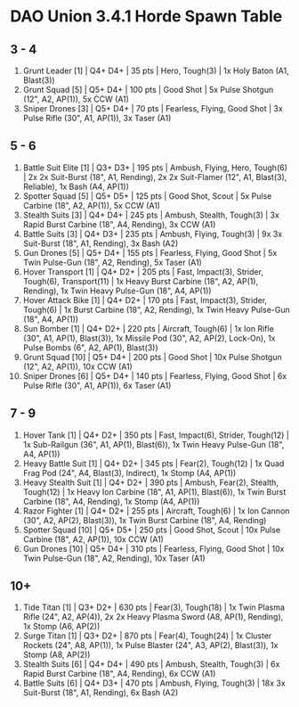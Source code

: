 # DAO Union 3.4.1 Horde Spawn Table

## 3 - 4

1. Grunt Leader [1] | Q4+ D4+ | 35 pts | Hero, Tough(3) | 1x Holy Baton (A1, Blast(3))
1. Grunt Squad [5] | Q5+ D4+ | 100 pts | Good Shot | 5x Pulse Shotgun (12", A2, AP(1)), 5x CCW (A1)
1. Sniper Drones [3] | Q5+ D4+ | 70 pts | Fearless, Flying, Good Shot | 3x Pulse Rifle (30", A1, AP(1)), 3x Taser (A1)

## 5 - 6

1. Battle Suit Elite [1] | Q3+ D3+ | 195 pts | Ambush, Flying, Hero, Tough(6) | 2x 2x Suit-Burst (18", A1, Rending), 2x 2x Suit-Flamer (12", A1, Blast(3), Reliable), 1x Bash (A4, AP(1))
1. Spotter Squad [5] | Q5+ D5+ | 125 pts | Good Shot, Scout | 5x Pulse Carbine (18", A2, AP(1)), 5x CCW (A1)
1. Stealth Suits [3] | Q4+ D4+ | 245 pts | Ambush, Stealth, Tough(3) | 3x Rapid Burst Carbine (18", A4, Rending), 3x CCW (A1)
1. Battle Suits [3] | Q4+ D3+ | 235 pts | Ambush, Flying, Tough(3) | 9x 3x Suit-Burst (18", A1, Rending), 3x Bash (A2)
1. Gun Drones [5] | Q5+ D4+ | 155 pts | Fearless, Flying, Good Shot | 5x Twin Pulse-Gun (18", A2, Rending), 5x Taser (A1)
1. Hover Transport [1] | Q4+ D2+ | 205 pts | Fast, Impact(3), Strider, Tough(6), Transport(11) | 1x Heavy Burst Carbine (18", A2, AP(1), Rending), 1x Twin Heavy Pulse-Gun (18", A4, AP(1))
1. Hover Attack Bike [1] | Q4+ D2+ | 170 pts | Fast, Impact(3), Strider, Tough(6) | 1x Burst Carbine (18", A2, Rending), 1x Twin Heavy Pulse-Gun (18", A4, AP(1))
1. Sun Bomber [1] | Q4+ D2+ | 220 pts | Aircraft, Tough(6) | 1x Ion Rifle (30", A1, AP(1), Blast(3)), 1x Missile Pod (30", A2, AP(2), Lock-On), 1x Pulse Bombs (6", A2, AP(1), Blast(3))
1. Grunt Squad [10] | Q5+ D4+ | 200 pts | Good Shot | 10x Pulse Shotgun (12", A2, AP(1)), 10x CCW (A1)
1. Sniper Drones [6] | Q5+ D4+ | 140 pts | Fearless, Flying, Good Shot | 6x Pulse Rifle (30", A1, AP(1)), 6x Taser (A1)

## 7 - 9

1. Hover Tank [1] | Q4+ D2+ | 350 pts | Fast, Impact(6), Strider, Tough(12) | 1x Sub-Railgun (36", A1, AP(1), Blast(6)), 1x Twin Heavy Pulse-Gun (18", A4, AP(1))
1. Heavy Battle Suit [1] | Q4+ D2+ | 345 pts | Fear(2), Tough(12) | 1x Quad Frag Pod (24", A4, Blast(3), Indirect), 1x Stomp (A4, AP(1))
1. Heavy Stealth Suit [1] | Q4+ D2+ | 390 pts | Ambush, Fear(2), Stealth, Tough(12) | 1x Heavy Ion Carbine (18", A1, AP(1), Blast(6)), 1x Twin Burst Carbine (18", A4, Rending), 1x Stomp (A4, AP(1))
1. Razor Fighter [1] | Q4+ D2+ | 255 pts | Aircraft, Tough(6) | 1x Ion Cannon (30", A2, AP(2), Blast(3)), 1x Twin Burst Carbine (18", A4, Rending)
1. Spotter Squad [10] | Q5+ D5+ | 250 pts | Good Shot, Scout | 10x Pulse Carbine (18", A2, AP(1)), 10x CCW (A1)
1. Gun Drones [10] | Q5+ D4+ | 310 pts | Fearless, Flying, Good Shot | 10x Twin Pulse-Gun (18", A2, Rending), 10x Taser (A1)

## 10+

1. Tide Titan [1] | Q3+ D2+ | 630 pts | Fear(3), Tough(18) | 1x Twin Plasma Rifle (24", A2, AP(4)), 2x 2x Heavy Plasma Sword (A8, AP(1), Rending), 1x Stomp (A6, AP(2))
1. Surge Titan [1] | Q3+ D2+ | 870 pts | Fear(4), Tough(24) | 1x Cluster Rockets (24", A8, AP(1)), 1x Pulse Blaster (24", A3, AP(2), Blast(3)), 1x Stomp (A8, AP(2))
1. Stealth Suits [6] | Q4+ D4+ | 490 pts | Ambush, Stealth, Tough(3) | 6x Rapid Burst Carbine (18", A4, Rending), 6x CCW (A1)
1. Battle Suits [6] | Q4+ D3+ | 470 pts | Ambush, Flying, Tough(3) | 18x 3x Suit-Burst (18", A1, Rending), 6x Bash (A2)